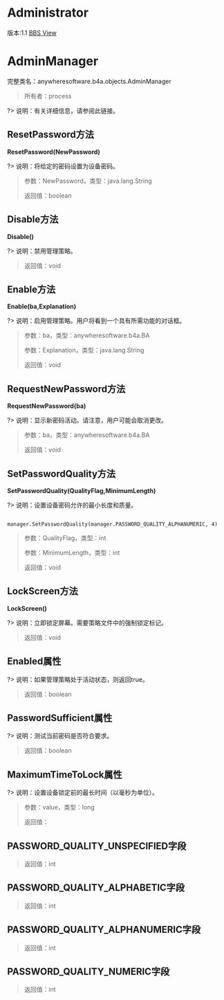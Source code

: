 # Administrator

版本:1.1
[BBS View](https://www.b4x.com/android/forum/pages/results/?query=Administrator)

# AdminManager
完整类名：anywheresoftware.b4a.objects.AdminManager
> 所有者：process

?> 说明：有关详细信息，请参阅此链接。
## ResetPassword方法
**ResetPassword(NewPassword)**

?> 说明：将给定的密码设置为设备密码。
>
> 参数：NewPassword，类型：java.lang.String
>
> 返回值：boolean
## Disable方法
**Disable()**

?> 说明：禁用管理策略。
>
> 返回值：void
## Enable方法
**Enable(ba,Explanation)**

?> 说明：启用管理策略。用户将看到一个具有所需功能的对话框。
>
> 参数：ba，类型：anywheresoftware.b4a.BA
>
> 参数：Explanation，类型：java.lang.String
>
> 返回值：void
## RequestNewPassword方法
**RequestNewPassword(ba)**

?> 说明：显示新密码活动。请注意，用户可能会取消更改。
>
> 参数：ba，类型：anywheresoftware.b4a.BA
>
> 返回值：void
## SetPasswordQuality方法
**SetPasswordQuality(QualityFlag,MinimumLength)**

?> 说明：设置设备密码允许的最小长度和质量。
```vbnet

manager.SetPasswordQuality(manager.PASSWORD_QUALITY_ALPHANUMERIC, 4)
```

>
> 参数：QualityFlag，类型：int
>
> 参数：MinimumLength，类型：int
>
> 返回值：void
## LockScreen方法
**LockScreen()**

?> 说明：立即锁定屏幕。需要策略文件中的强制锁定标记。
>
> 返回值：void
## Enabled属性

?> 说明：如果管理策略处于活动状态，则返回true。
>
> 返回值：boolean
## PasswordSufficient属性

?> 说明：测试当前密码是否符合要求。
>
> 返回值：boolean
## MaximumTimeToLock属性

?> 说明：设置设备锁定前的最长时间（以毫秒为单位）。
>
> 参数：value，类型：long
>
> 返回值：
## PASSWORD_QUALITY_UNSPECIFIED字段
>
> 返回值：int
## PASSWORD_QUALITY_ALPHABETIC字段
>
> 返回值：int
## PASSWORD_QUALITY_ALPHANUMERIC字段
>
> 返回值：int
## PASSWORD_QUALITY_NUMERIC字段
>
> 返回值：int
